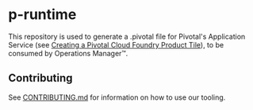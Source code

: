 # p-runtime

This repository is used to generate a .pivotal file for Pivotal's Application
Service (see [Creating a Pivotal Cloud Foundry Product
Tile](https://docs.pivotal.io/partners/creating.html)), to be consumed by
Operations Manager&trade;.

## Contributing

See [CONTRIBUTING.md](https://github.com/pivotal-cf/p-runtime/blob/master/CONTRIBUTING.md) for information on how to use our tooling.
